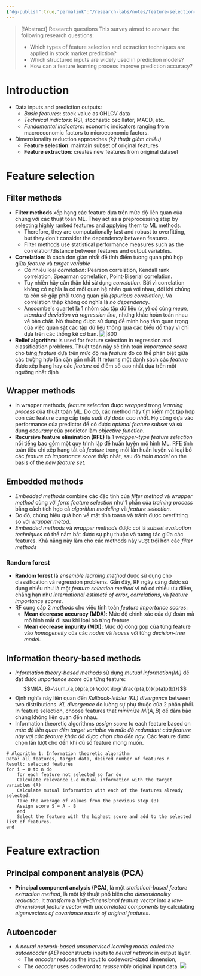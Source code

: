 ```yaml
---
{"dg-publish":true,"permalink":"/research-labs/notes/feature-selection-and-extraction-techniques-for-stock-market-prediction/","tags":["quant","machine_learning"]}
---
```



>[!Abstract] Research questions
>This survey aimed to answer the following research questions:
>- Which types of feature selection and extraction techniques are applied in stock market prediction?
>- Which structured inputs are widely used in prediction models?
>- How can a feature learning process improve prediction accuracy?
# Introduction
- Data inputs and prediction outputs:
	- *Basic features*: stock value as OHLCV data
	- *Technical indictors*: RSI, stochastic oscillator, MACD, etc.
	- *Fundamental indicators*: economic indicators ranging from macroeconomic factors to microeconomic factors.
- Dimensionality reduction approaches *(kỹ thuật giảm chiều)*
	- **Feature selection**: maintain subset of original features
	- **Feature extraction**: creates new features from original dataset
# Feature selection
## Filter methods
- **Filter methods** xếp hạng các feature dựa trên mức độ liên quan của chúng với các thuật toán ML. They act as a preprocessing step by selecting highly ranked features and applying them to ML methods.
	- Therefore, they are computationally fast and robust to overfitting, but they don't consider the dependency between features.
	- Filter methods use statistical performance measures such as the correlation/distance between features and output variables.
- **Correlation**: là cách đơn giản nhất để tính điểm tương quan phù hợp giữa *feature* và *target variable*
	- Có nhiều loại *correlation*: Pearson correlation, Kendall rank correlation, Spearman correlation, Point-Biserial correlation.
	- Tuy nhiên hãy cẩn thận khi sử dụng *correlation*. Bởi vì correlation không có nghĩa là có mối quan hệ nhân quả với nhau, đôi khi chúng ta còn sẽ gặp phải tương quan giả *(spurious correlation)*. Và correlation thấp không có nghĩa là *no dependency*.
	- Anscombe's quartet là 1 nhóm các tập dữ liệu $(x,y)$ có cùng *mean, standard deviation và regression line*, nhưng khác hoàn toàn nhau về bản chất. Nó thường được sử dụng để minh hoạ tầm quan trọng của việc quan sát các tập dữ liệu thông qua các biểu đồ thay vì chỉ dựa trên các thống kê cơ bản. ![|800](https://i.imgur.com/wNHO0wH.png)
- **Relief algorithm**: is used for feature selection in regression and classification problems. Thuật toán này sẽ tính toán *importance score* cho từng *feature* dựa trên mức độ mà *feature* đó có thể phân biệt giữa các trường hợp lân cận gần nhất. It returns một danh sách các *feature* được xếp hạng hay các *feature* có điểm số cao nhất dựa trên một ngưỡng nhất định
## Wrapper methods
- In wrapper methods, *feature selection* được *wrapped* trong *learning process* của thuật toán ML. Do đó, các method này tìm kiếm một tập hợp con các feature cung cấp *hiệu suất dự đoán cao nhất*. Họ cũng dựa vào performance của predictor để có được *optimal feature subset* và sử dụng *accuracy* của predictor làm *objective function*.
- **Recursive feature elimination (RFE)** là 1 *wrapper-type feature selection* nổi tiếng bao gồm một quy trình lặp để huấn luyện mô hình ML. RFE tính toán tiêu chí xếp hạng tất cả *feature* trong mỗi lần huấn luyện và loại bỏ các *feature* có *importance score* thấp nhất, sau đó *train model* on the basis of the *new feature set.*
## Embedded methods
- *Embedded methods* combine các đặc tính của *filter method* và *wrapper method* cùng với *form feature selection* như 1 phần của *training process* bằng cách tích hợp cả *algorithm modeling* và *feature selection*.
- Do đó, chúng hiệu quả hơn về mặt tính toasn và tránh được overfitting so với *wrapper metod*.
- *Embedded methods* và *wrapper methods* được coi là *subset evaluation techniques* có thể nắm bắt được sự phụ thuộc và tương tác giữa các features. Khả năng này làm cho các methods này vượt trội hơn các *filter methods*
### Random forest
- **Random forest** là *ensemble learning method* được sử dụng cho classification và regression problems. Gần đây, RF ngày càng được sử dụng nhiều như là một *feature selection method* vì nó có nhiều ưu điểm, chẳng hạn như *international estimaté of error*, *correlations*, và *feature importance scores*.
- RF cung cấp 2 *methods* cho việc tính toán *feature importance scores*:
	- **Mean decrease accuracy (MDA)**: Mức độ chính xác của dự đoán mà mô hình mất đi sau khi loại bỏ từng feature.
	- **Mean decrease impurity (MDI)**: Mức độ đóng góp của từng feature vào *homogeneity* của các *nodes* và *leaves* với từng *decision-tree model*.
## Information theory-based methods
- *Information theory-based methods* sử dụng *mutual information(MI)*  để đạt được *importance score* của từng feature: $$MI(A, B)=\sum_{a,b}p(a,b) \cdot \log{\frac{p(a,b)}{p(a)p(b)}}$$
- Định nghĩa này liên quan đến *Kullback-leibler (KL) divergence* between two distributions. *KL divergence* đo lường sự phụ thuộc của 2 phân phối. In feature selection, choose features that *minimize* $MI(A,B)$ để đảm bảo chúng không liên quan đến nhau.
- Information theoretic algorithms *assign score* to each feature based on *mức độ liên quan đến target variable* và *mức độ redundant của feature này với các feature khác đã được chọn cho đến nay.* Các feature được chọn lần lượt cho đến khi đủ số feature mong muốn.
```pseudo
# Algorithm 1: Information theoretic algorithm
Data: all features, target data, desired number of features n 
Result: selected features 
for i ← 0 to n do  
	for each feature not selected so far do  
	Calculate relevance i.e mutual information with the target variables (A) 
	Calculate mutual information with each of the features already selected. 
	Take the average of values from the previous step (B) 
	Assign score S = A - B 
	end  
	Select the feature with the highest score and add to the selected list of features. 
end
```

# Feature extraction
## Principal component analysis (PCA)
- **Principal component analysis (PCA)**, là một *statistical-based feature extraction method*, là một kỹ thuật phổ biến cho *dimensionality reduction*. It *transform* a *high-dimensional feature vector* into a *low-dimensional feature vector* with *uncorrelated components* by calculating *eigenvectors of covariance matrix of original features*. 
## Autoencoder
- *A neural network-based unsupervised learning model called the autoencoder (AE)* reconstructs inputs to *neural network* in output layer.
	- The *encoder* reduces the input to codeword-sized dimension,
	- The *decoder* uses codeword to *reassemble* original input data.
![](https://i.imgur.com/Nw2Zomz.png)
